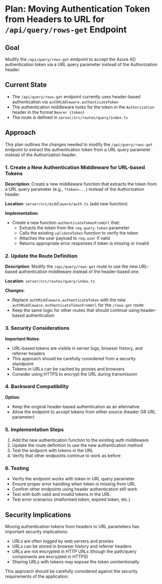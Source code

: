# Plan: Moving Authentication Token from Headers to URL for `/api/query/rows-get` Endpoint

## Goal
Modify the `/api/query/rows-get` endpoint to accept the Azure AD authentication token via a URL query parameter instead of the Authorization header.

## Current State
- The `/api/query/rows-get` endpoint currently uses header-based authentication via `authMiddleware.authenticateToken`
- The authentication middleware looks for the token in the `Authorization` header in the format `Bearer {token}`
- The route is defined in `server/src/routes/query/index.ts`

## Approach
This plan outlines the changes needed to modify the `/api/query/rows-get` endpoint to extract the authentication token from a URL query parameter instead of the Authorization header.

### 1. Create a New Authentication Middleware for URL-based Tokens

**Description**: Create a new middleware function that extracts the token from a URL query parameter (e.g., `?token=...`) instead of the Authorization header.

**Location**: `server/src/middleware/auth.ts` (add new function)

**Implementation**:
- Create a new function `authenticateTokenFromUrl` that:
  - Extracts the token from the `req.query.token` parameter
  - Calls the existing `validateToken` function to verify the token
  - Attaches the user payload to `req.user` if valid
  - Returns appropriate error responses if token is missing or invalid

### 2. Update the Route Definition

**Description**: Modify the `/api/query/rows-get` route to use the new URL-based authentication middleware instead of the header-based one.

**Location**: `server/src/routes/query/index.ts`

**Changes**:
- Replace `authMiddleware.authenticateToken` with the new `authMiddleware.authenticateTokenFromUrl` for the `/rows-get` route
- Keep the same logic for other routes that should continue using header-based authentication

### 3. Security Considerations

**Important Notes**:
- URL-based tokens are visible in server logs, browser history, and referrer headers
- This approach should be carefully considered from a security standpoint
- Tokens in URLs can be cached by proxies and browsers
- Consider using HTTPS to encrypt the URL during transmission

### 4. Backward Compatibility

**Option**: 
- Keep the original header-based authentication as an alternative
- Allow the endpoint to accept tokens from either source (header OR URL parameter)

### 5. Implementation Steps

1. Add the new authentication function to the existing auth middleware
2. Update the route definition to use the new authentication method
3. Test the endpoint with tokens in the URL
4. Verify that other endpoints continue to work as before

### 6. Testing

- Verify the endpoint works with token in URL query parameter
- Ensure proper error handling when token is missing from URL
- Confirm other endpoints using header authentication still work
- Test with both valid and invalid tokens in the URL
- Test error scenarios (malformed token, expired token, etc.)

## Security Implications
Moving authentication tokens from headers to URL parameters has important security implications:

- URLs are often logged by web servers and proxies
- URLs can be stored in browser history and referrer headers
- URLs are not encrypted in HTTP URLs (though the path/query components are encrypted in HTTPS)
- Sharing URLs with tokens may expose the token unintentionally

This approach should be carefully considered against the security requirements of the application.